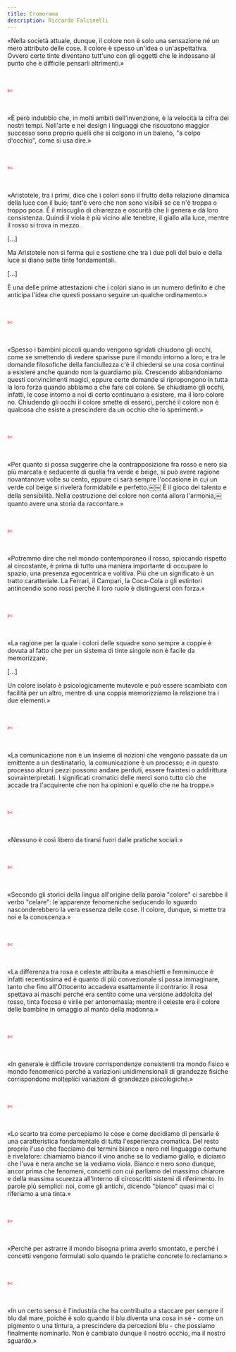 ```yaml
---
title: Cromorama
description: Riccardo Falcinelli
---
```

«Nella società attuale, dunque, il colore non è solo una sensazione né un mero attributo delle cose. Il colore è spesso un'idea o un'aspettativa. Ovvero certe tinte diventano tutt'uno con gli oggetti che le indossano al punto che è difficile pensarli altrimenti.»

&nbsp;

<span style="color:red">✄</span>

&nbsp;

«È però indubbio che, in molti ambiti dell'invenzione, è la velocità la cifra dei nostri tempi. Nell'arte e nel design i linguaggi che riscuotono maggior successo sono proprio quelli che si colgono in un baleno, "a colpo d'occhio", come si usa dire.»

&nbsp;

<span style="color:red">✄</span>

&nbsp;

«Aristotele, tra i primi, dice che i colori sono il frutto della relazione dinamica della luce con il buio; tant'è vero che non sono visibili se ce n'è troppa o troppo poca. È il miscuglio di chiarezza e oscurità che li genera e dà loro consistenza. Quindi il viola è più vicino alle tenebre, il giallo alla luce, mentre il rosso si trova in mezzo.

[...]
&nbsp;

Ma Aristotele non si ferma qui e sostiene che tra i due poli del buio e della luce si diano sette tinte fondamentali.

[...]
&nbsp;

È una delle prime attestazioni che i colori siano in un numero definito e che anticipa l'idea che questi possano seguire un qualche ordinamento.»

&nbsp;

<span style="color:red">✄</span>

&nbsp;

«Spesso i bambini piccoli quando vengono sgridati chiudono gli occhi, come se smettendo di vedere sparisse pure il mondo intorno a loro; e tra le domande filosofiche della fanciullezza c'è il chiedersi se una cosa continui a esistere anche quando non la guardiamo più. Crescendo abbandoniamo questi convincimenti magici, eppure certe domande si ripropongono in tutta la loro forza quando abbiamo a che fare col colore. Se chiudiamo gli occhi, infatti, le cose intorno a noi di certo continuano a esistere, ma il loro colore no. Chiudendo gli occhi il colore smette di esserci, perché il colore non è qualcosa che esiste a prescindere da un occhio che lo sperimenti.»

&nbsp;

<span style="color:red">✄</span>

&nbsp;

«Per quanto si possa suggerire che la contrapposizione fra rosso e nero sia più marcata e seducente di quella fra verde e beige, si può avere ragione novantanove volte su cento, eppure ci sarà sempre l'occasione in cui un verde col beige si rivelerà formidabile e perfetto.￼￼ È il gioco del talento e della sensibilità. Nella costruzione del colore non conta allora l'armonia,￼ quanto avere una storia da raccontare.»

&nbsp;

<span style="color:red">✄</span>

&nbsp;

«Potremmo dire che nel mondo contemporaneo il rosso, spiccando rispetto al circostante, è prima di tutto una maniera importante di occupare lo spazio, una presenza egocentrica e volitiva. Più che un significato è un tratto caratteriale. La Ferrari, il Campari, la Coca-Cola o gli estintori antincendio sono rossi perché il loro ruolo è distinguersi con forza.»

&nbsp;

<span style="color:red">✄</span>

&nbsp;

«La ragione per la quale i colori delle squadre sono sempre a coppie è dovuta al fatto che per un sistema di tinte singole non è facile da memorizzare.

[...]
&nbsp;

Un colore isolato è psicologicamente mutevole e può essere scambiato con facilità per un altro, mentre di una coppia memorizziamo la relazione tra i due elementi.»

&nbsp;

<span style="color:red">✄</span>

&nbsp;

«La comunicazione non è un insieme di nozioni che vengono passate da un emittente a un destinatario, la comunicazione è un processo; e in questo processo alcuni pezzi possono andare perduti, essere fraintesi o addirittura sovrainterpretati. I significati cromatici delle merci sono tutto ciò che accade tra l'acquirente che non ha opinioni e quello che ne ha troppe.»

&nbsp;

<span style="color:red">✄</span>

&nbsp;

«Nessuno è così libero da tirarsi fuori dalle pratiche sociali.»

&nbsp;

<span style="color:red">✄</span>

&nbsp;

«Secondo gli storici della lingua all'origine della parola "colore" ci sarebbe il verbo "celare": le apparenze fenomeniche seducendo lo sguardo nasconderebbero la vera essenza delle cose. Il colore, dunque, si mette tra noi e la conoscenza.»

&nbsp;

<span style="color:red">✄</span>

&nbsp;

«La differenza tra rosa e celeste attribuita a maschietti e femminucce è infatti recentissima ed è quanto di più convezionale si possa immaginare, tanto che fino all'Ottocento accadeva esattamente il contrario: il rosa spettava ai maschi perché era sentito come una versione addolcita del rosso, tinta focosa e virile per antonomasia; mentre il celeste era il colore delle bambine in omaggio al manto della madonna.»

&nbsp;

<span style="color:red">✄</span>

&nbsp;

«In generale è difficile trovare corrispondenze consistenti tra mondo fisico e mondo fenomenico perché a variazioni unidimensionali di grandezze fisiche corrispondono molteplici variazioni di grandezze psicologiche.»

&nbsp;

<span style="color:red">✄</span>

&nbsp;

«Lo scarto tra come percepiamo le cose e come decidiamo di pensarle è una caratteristica fondamentale di tutta l'esperienza cromatica.
Del resto proprio l'uso che facciamo dei termini bianco e nero nel linguaggio comune è rivelatore: chiamiamo bianco il vino anche se lo vediamo giallo, e diciamo che l'uva è nera anche se la vediamo viola. Bianco e nero sono dunque, ancor prima che fenomeni, concetti con cui parliamo del massimo chiarore e della massima scurezza all'interno di circoscritti sistemi di riferimento. In parole più semplici: noi, come gli antichi, dicendo "bianco" quasi mai ci riferiamo a una tinta.»

&nbsp;

<span style="color:red">✄</span>

&nbsp;

«Perché per astrarre il mondo bisogna prima averlo smontato, e perché i concetti vengono formulati solo quando le pratiche concrete lo reclamano.»

&nbsp;

<span style="color:red">✄</span>

&nbsp;

«In un certo senso è l'industria che ha contribuito a staccare per sempre il blu dal mare, poiché è solo quando il blu diventa una cosa in sé - come un pigmento o una tintura, a prescindere da percezioni blu - che possiamo finalmente nominarlo. Non è cambiato dunque il nostro occhio, ma il nostro sguardo.»
